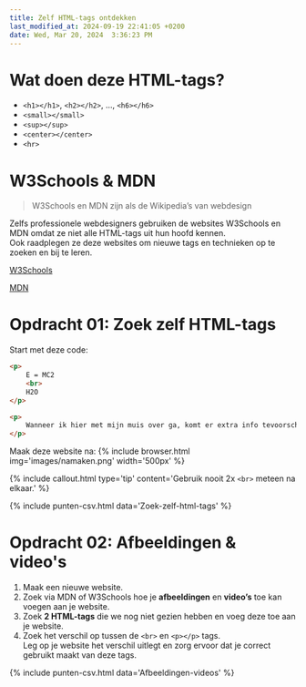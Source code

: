 ```yaml
---
title: Zelf HTML-tags ontdekken
last_modified_at: 2024-09-19 22:41:05 +0200
date: Wed, Mar 20, 2024  3:36:23 PM
---
```


# Wat doen deze HTML-tags?
- `<h1></h1>`, `<h2></h2>`, ..., `<h6></h6>`
- `<small></small>`
- `<sup></sup>`
- `<center></center>`
- `<hr>`

# W3Schools & MDN

> W3Schools en MDN zijn als de Wikipedia’s van webdesign

Zelfs professionele webdesigners gebruiken de websites W3Schools en MDN omdat ze niet alle HTML-tags uit hun hoofd kennen.  
Ook raadplegen ze deze websites om nieuwe tags en technieken op te zoeken en bij te leren.

[W3Schools](https://www.w3schools.com/)

[MDN](https://developer.mozilla.org)

# Opdracht 01: Zoek zelf HTML-tags

Start met deze code:
```html 
<p>
    E = MC2
    <br>
    H2O
</p>

<p>
    Wanneer ik hier met mijn muis over ga, komt er extra info tevoorschijn.
</p>
```

Maak deze website na:
{% include browser.html img='images/namaken.png' width='500px' %}

{% include callout.html type='tip' content='Gebruik nooit 2x `<br>` meteen na elkaar.' %}

{% include punten-csv.html data='Zoek-zelf-html-tags' %}

# Opdracht 02: Afbeeldingen & video's

1. Maak een nieuwe website.
2. Zoek via MDN of W3Schools hoe je **afbeeldingen** en **video’s** toe kan voegen aan je website.
3. Zoek **2 HTML-tags** die we nog niet gezien hebben en voeg deze toe aan je website.
4. Zoek het verschil op tussen de `<br>` en `<p></p>` tags.  
    Leg op je website het verschil uitlegt en zorg ervoor dat je correct gebruikt maakt van deze tags.

{% include punten-csv.html data='Afbeeldingen-videos' %}
